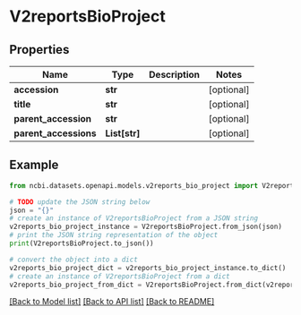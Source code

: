 # V2reportsBioProject


## Properties

Name | Type | Description | Notes
------------ | ------------- | ------------- | -------------
**accession** | **str** |  | [optional] 
**title** | **str** |  | [optional] 
**parent_accession** | **str** |  | [optional] 
**parent_accessions** | **List[str]** |  | [optional] 

## Example

```python
from ncbi.datasets.openapi.models.v2reports_bio_project import V2reportsBioProject

# TODO update the JSON string below
json = "{}"
# create an instance of V2reportsBioProject from a JSON string
v2reports_bio_project_instance = V2reportsBioProject.from_json(json)
# print the JSON string representation of the object
print(V2reportsBioProject.to_json())

# convert the object into a dict
v2reports_bio_project_dict = v2reports_bio_project_instance.to_dict()
# create an instance of V2reportsBioProject from a dict
v2reports_bio_project_from_dict = V2reportsBioProject.from_dict(v2reports_bio_project_dict)
```
[[Back to Model list]](../README.md#documentation-for-models) [[Back to API list]](../README.md#documentation-for-api-endpoints) [[Back to README]](../README.md)


